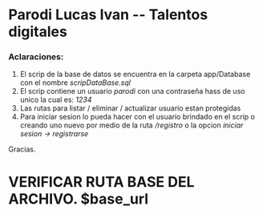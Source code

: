 # Parodi Lucas Ivan -- Talentos digitales 
### Aclaraciones:

1. El scrip de la base de datos se encuentra en la carpeta app/Database con el nombre *scripDataBase.sql*
2. El scrip contiene un usuario *parodi* con una contraseña hass de uso unico la cual es: *1234*
3. Las rutas para listar / eliminar / actualizar usuario estan protegidas 
4. Para iniciar sesion lo pueda hacer con el usuario brindado en el scrip o creando uno nuevo por medio de la ruta */registro* o la opcion *iniciar sesion -> registrarse*

Gracias. 

# VERIFICAR RUTA BASE DEL ARCHIVO. $base_url
